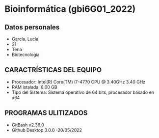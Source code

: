 # Bioinformática (gbi6G01_2022)
## Datos personales
- García, Lucía
- 21
- Tena
- Biotecnología
## CARACTRÍSTICAS DEL EQUIPO
- Procesador: Intel(R) Core(TM) i7-4770 CPU @ 3.40GHz   3.40 GHz
- RAM istalada: 8.00 GB
- Tipo del Sistema: Sistema operativo de 64 bits, procesador basado en x64
## PROGRAMAS ULITIZADOS
- GitBash v2.36.0
- Github Desktop 3.0.0
-20/05/2022
